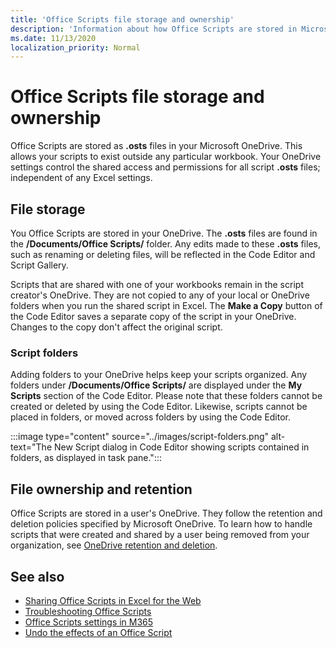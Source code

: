 ```yaml
---
title: 'Office Scripts file storage and ownership'
description: 'Information about how Office Scripts are stored in Microsoft OneDrive and transferred between owners.'
ms.date: 11/13/2020
localization_priority: Normal
---
```


# Office Scripts file storage and ownership

Office Scripts are stored as **.osts** files in your Microsoft OneDrive. This allows your scripts to exist outside any particular workbook. Your OneDrive settings control the shared access and permissions for all script **.osts** files; independent of any Excel settings.

## File storage

You Office Scripts are stored in your OneDrive. The **.osts** files are found in the **/Documents/Office Scripts/** folder. Any edits made to these **.osts** files, such as renaming or deleting files, will be reflected in the Code Editor and Script Gallery.

Scripts that are shared with one of your workbooks remain in the script creator's OneDrive. They are not copied to any of your local or OneDrive folders when you run the shared script in Excel. The **Make a Copy** button of the Code Editor saves a separate copy of the script in your OneDrive. Changes to the copy don't affect the original script.

### Script folders

Adding folders to your OneDrive helps keep your scripts organized. Any folders under **/Documents/Office Scripts/** are displayed under the **My Scripts** section of the Code Editor. Please note that these folders cannot be created or deleted by using the Code Editor. Likewise, scripts cannot be placed in folders, or moved across folders by using the Code Editor.

:::image type="content" source="../images/script-folders.png" alt-text="The New Script dialog in Code Editor showing scripts contained in folders, as displayed in task pane.":::

## File ownership and retention

Office Scripts are stored in a user's OneDrive. They follow the retention and deletion policies specified by Microsoft OneDrive. To learn how to handle scripts that were created and shared by a user being removed from your organization, see [OneDrive retention and deletion](/onedrive/retention-and-deletion).

## See also

- [Sharing Office Scripts in Excel for the Web](https://support.microsoft.com/office/sharing-office-scripts-in-excel-for-the-web-226eddbc-3a44-4540-acfe-fccda3d1122b)
- [Troubleshooting Office Scripts](../testing/troubleshooting.md)
- [Office Scripts settings in M365](https://support.office.com/article/office-scripts-settings-in-m365-19d3c51a-6ca2-40ab-978d-60fa49554dcf)
- [Undo the effects of an Office Script](../testing/undo.md)
